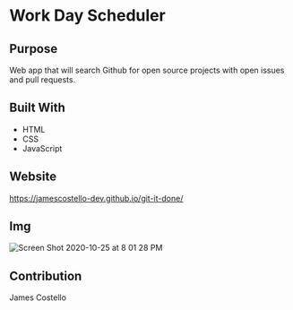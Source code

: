 # Work Day Scheduler

## Purpose
Web app that will search Github for open source projects with open issues and pull requests.

## Built With
* HTML
* CSS
* JavaScript

## Website
https://jamescostello-dev.github.io/git-it-done/

## Img
![Screen Shot 2020-10-25 at 8 01 28 PM](![100-final-app-1](https://user-images.githubusercontent.com/28774706/113648715-e8efc380-9641-11eb-86eb-5ee3c0d1ac91.jpeg))

## Contribution 
James Costello
